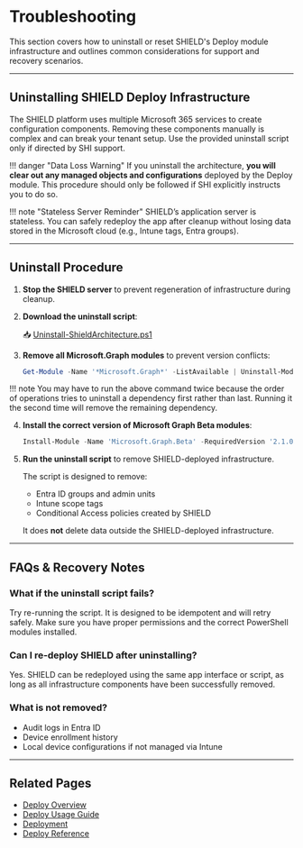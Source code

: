 # Troubleshooting

This section covers how to uninstall or reset SHIELD's Deploy module infrastructure and outlines common considerations for support and recovery scenarios.

---

## Uninstalling SHIELD Deploy Infrastructure

The SHIELD platform uses multiple Microsoft 365 services to create configuration components. Removing these components manually is complex and can break your tenant setup. Use the provided uninstall script only if directed by SHI support.

!!! danger "Data Loss Warning"
    If you uninstall the architecture, **you will clear out any managed objects and configurations** deployed by the Deploy module. This procedure should only be followed if SHI explicitly instructs you to do so.

!!! note "Stateless Server Reminder"
    SHIELD’s application server is stateless. You can safely redeploy the app after cleanup without losing data stored in the Microsoft cloud (e.g., Intune tags, Entra groups).

---

## Uninstall Procedure

1. **Stop the SHIELD server** to prevent regeneration of infrastructure during cleanup.

2. **Download the uninstall script**:

   📥 [Uninstall-ShieldArchitecture.ps1](Troubleshooting/Assets/Scripts/Uninstall-ShieldArchitecture.ps1)

3. **Remove all Microsoft.Graph modules** to prevent version conflicts:

   ```powershell
   Get-Module -Name '*Microsoft.Graph*' -ListAvailable | Uninstall-Module
   ```

!!! note
        You may have to run the above command twice because the order of operations tries to uninstall a dependency first rather than last. Running it the second time will remove the remaining dependency.

4. **Install the correct version of Microsoft Graph Beta modules**:

   ```powershell
   Install-Module -Name 'Microsoft.Graph.Beta' -RequiredVersion '2.1.0' -Scope 'AllUsers'
   ```

5. **Run the uninstall script** to remove SHIELD-deployed infrastructure.

   The script is designed to remove:
   - Entra ID groups and admin units
   - Intune scope tags
   - Conditional Access policies created by SHIELD

   It does **not** delete data outside the SHIELD-deployed infrastructure.

---

## FAQs & Recovery Notes

### What if the uninstall script fails?

Try re-running the script. It is designed to be idempotent and will retry safely. Make sure you have proper permissions and the correct PowerShell modules installed.

### Can I re-deploy SHIELD after uninstalling?

Yes. SHIELD can be redeployed using the same app interface or script, as long as all infrastructure components have been successfully removed.

### What is not removed?

- Audit logs in Entra ID
- Device enrollment history
- Local device configurations if not managed via Intune

---

## Related Pages

- [Deploy Overview](../Deploy/index.md)
- [Deploy Usage Guide](../Deploy/Usage-Guide.md)
- [Deployment](../Deploy/Deployment.md)
- [Deploy Reference](../Deploy/Reference.md)

